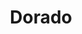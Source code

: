 ---
title: "Dorado"
hashtag: dorado
borders:
  - Caelum
  - Horologium
  - Hydrus
  - Mensa
  - Pictor
  - Reticulum
  - Volans
tags:
  - Constellation
---